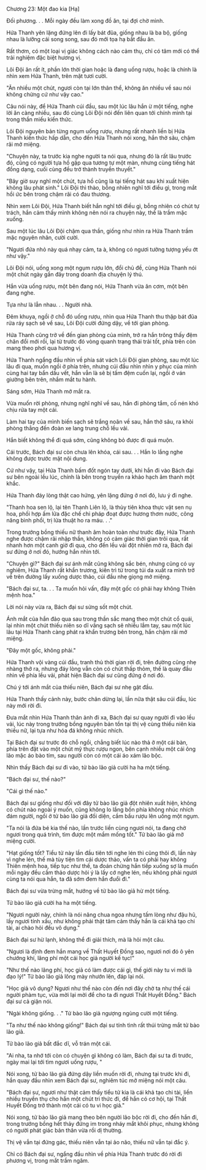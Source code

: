 




Chương 23: Một đao kia [Hạ]


Đối phương. . . Mỗi ngày đều làm xong đồ ăn, tại đợi chờ mình.

Hứa Thanh yên lặng đứng lên đi lấy bát đũa, giống nhau là ba bộ, giống nhau là lưỡng cái song song, sau đó mới tọa hạ bắt đầu ăn.

Rất thơm, có một loại vị giác không cách nào cảm thụ, chỉ có tâm mới có thể trải nghiệm đặc biệt hương vị.

Lôi Đội ăn rất ít, phần lớn thời gian hoặc là đang uống rượu, hoặc là chính là nhìn xem Hứa Thanh, trên mặt tươi cười.

"Ăn nhiều một chút, ngươi còn tại lớn thân thể, không ăn nhiều về sau nói không chừng cứ như vậy cao."

Câu nói này, để Hứa Thanh cúi đầu, sau một lúc lâu hắn ừ một tiếng, nghe lời ăn càng nhiều, sau đó cùng Lôi Đội nói đến liên quan tới chính mình tại trong thần miếu kiến thức.

Lôi Đội nguyên bản từng ngụm uống rượu, nhưng rất nhanh liền bị Hứa Thanh kiến thức hấp dẫn, cho đến Hứa Thanh nói xong, hắn thở sâu, chậm rãi mở miệng.

"Chuyện này, ta trước kia nghe người ta nói qua, nhưng đó là rất lâu trước đó, cũng có người tựa hồ gặp qua tương tự một màn, nhưng cùng tiếng hát đồng dạng, cuối cùng đều trở thành truyền thuyết."

"Bây giờ suy nghĩ một chút, tựa hồ cũng là tại tiếng hát sau khi xuất hiện không lâu phát sinh." Lôi Đội thì thào, bỗng nhiên nghĩ tới điều gì, trong mắt hồi ức bên trong chậm rãi có đau thương.

Nhìn xem Lôi Đội, Hứa Thanh biết hắn nghĩ tới điều gì, bỗng nhiên có chút tự trách, hắn cảm thấy mình không nên nói ra chuyện này, thế là trầm mặc xuống.

Sau một lúc lâu Lôi Đội chậm qua thần, giống như nhìn ra Hứa Thanh trầm mặc nguyên nhân, cười cười.

"Ngươi đứa nhỏ này quá nhạy cảm, ta à, không có ngươi tưởng tượng yếu ớt như vậy."

Lôi Đội nói, uống xong một ngụm rượu lớn, đổi chủ đề, cùng Hứa Thanh nói một chút ngày gần đây trong doanh địa chuyện lý thú.

Hắn vừa uống rượu, một bên đang nói, Hứa Thanh vừa ăn cơm, một bên đang nghe.

Tựa như là lẫn nhau. . . Người nhà.

Đêm khuya, ngồi ở chỗ đó uống rượu, nhìn qua Hứa Thanh thu thập bát đũa rửa ráy sạch sẽ về sau, Lôi Đội cười đứng dậy, về tới gian phòng.

Hứa Thanh cũng trở về đến gian phòng của mình, trở ra hắn trông thấy đệm chăn đổi mới rồi, lại từ trước đó vòng quanh trạng thái trải tốt, phía trên còn mang theo phơi qua hương vị.

Hứa Thanh ngẩng đầu nhìn về phía sát vách Lôi Đội gian phòng, sau một lúc lâu đi qua, muốn ngồi ở phía trên, nhưng cúi đầu nhìn nhìn y phục của mình cùng hai tay bẩn dấu vết, hắn vẫn là sẽ bị tấm đệm cuốn lại, ngồi ở ván giường bên trên, nhắm mắt tu hành.

Sáng sớm, Hứa Thanh mở mắt ra.

Vừa muốn rời phòng, nhưng nghĩ nghĩ về sau, hắn đi phòng tắm, cố nén khó chịu rửa tay một cái.

Làm hai tay của mình biến sạch sẽ trắng noãn về sau, hắn thở sâu, ra khỏi phòng thẳng đến đoàn xe lang trung chỗ lều vải.

Hắn biết không thể đi quá sớm, cũng không bỏ được đi quá muộn.

Cái trước, Bách đại sư còn chưa lên khóa, cái sau. . . Hắn lo lắng nghe không được trước mặt nội dung.

Cứ như vậy, tại Hứa Thanh bấm đốt ngón tay dưới, khi hắn đi vào Bách đại sư bên ngoài lều lúc, chính là bên trong truyền ra khảo hạch âm thanh một khắc.

Hứa Thanh đáy lòng thật cao hứng, yên lặng đứng ở nơi đó, lưu ý đi nghe.

"Thanh hoa sen lộ, lại tên Thanh Liên lộ, là thủy tiên khoa thực vật sen nụ hoa, phối hợp ấm lửa đặc chế chi pháp đoạt được hương thơm nước, công năng bình phổi, trị lửa thuật ho ra máu. . ."

Trong trướng bồng thiếu nữ thanh âm hoàn toàn như trước đây, Hứa Thanh nghe được chậm rãi nhập thần, không có cảm giác thời gian trôi qua, rất nhanh hơn một canh giờ đi qua, cho đến lều vải đột nhiên mở ra, Bách đại sư đứng ở nơi đó, hướng hắn nhìn tới.

"Chuyện gì?" Bách đại sư ánh mắt cũng không sắc bén, nhưng cũng có uy nghiêm, Hứa Thanh rất khẩn trương, kiên trì từ trong túi da xuất ra mình trở về trên đường lấy xuống dược thảo, cúi đầu nhẹ giọng mở miệng.

"Bách đại sư, ta. . . Ta muốn hỏi vấn, đây một gốc có phải hay không Thiên mệnh hoa."

Lời nói này vừa ra, Bách đại sư sửng sốt một chút.

Ánh mắt của hắn đảo qua sau trong thần sắc mang theo một chút cổ quái, lại nhìn một chút thiếu niên so dĩ vãng sạch sẽ nhiều lắm tay, sau một lúc lâu tại Hứa Thanh càng phát ra khẩn trương bên trong, hắn chậm rãi mở miệng.

"Đây một gốc, không phải."

Hứa Thanh vội vàng cúi đầu, tranh thủ thời gian rời đi, trên đường cũng nhẹ nhàng thở ra, nhưng đáy lòng vẫn còn có chút thấp thỏm, thế là quay đầu nhìn về phía lều vải, phát hiện Bách đại sư cũng đứng ở nơi đó.

Chú ý tới ánh mắt của thiếu niên, Bách đại sư nhẹ gật đầu.

Hứa Thanh thấy cảnh này, bước chân dừng lại, lần nữa thật sâu cúi đầu, lúc này mới rời đi.

Đưa mắt nhìn Hứa Thanh thân ảnh đi xa, Bách đại sư quay người đi vào lều vải, lúc này trong trướng bồng nguyên bản tồn tại thị vệ cùng thiếu niên kia thiếu nữ, lại tựa như hóa đá không nhúc nhích.

Tại Bách đại sư trước đó chỗ ngồi, chẳng biết lúc nào thả ở một cái bàn, phía trên đặt vào một chút mỹ thực rượu ngon, bên cạnh nhiều một cái ông lão mặc áo bào tím, sau người còn có một cái áo xám lão bộc.

Nhìn thấy Bách đại sư đi vào, tử bào lão giả cười ha ha một tiếng.

"Bách đại sư, thế nào?"

"Cái gì thế nào."

Bách đại sư giống như đối với đây tử bào lão giả đột nhiên xuất hiện, không có chút nào ngoài ý muốn, cũng không lo lắng bốn phía không nhúc nhích đám người, ngồi ở tử bào lão giả đối diện, cầm bầu rượu lên uống một ngụm.

"Ta nói là đứa bé kia thế nào, lần trước liền cùng ngươi nói, ta đang chờ ngươi trong quá trình, tìm được một mầm mống tốt." Tử bào lão giả mở miệng cười.

"Hạt giống tốt? Tiểu tử này lần đầu tiên tới nghe lén thì cũng thôi đi, lần này vì nghe lén, thế mà tùy tiện tìm cái dược thảo, vấn ta có phải hay không Thiên mệnh hoa, tiếp tục như thế, ta đoán chừng hắn tiếp xuống sợ là muốn mỗi ngày đều cầm thảo dược hỏi ý là lấy cớ nghe lén, nếu không phải ngươi cùng ta nói qua hắn, ta đã sớm đem hắn đuổi đi."

Bách đại sư vừa trừng mắt, hướng về tử bào lão giả hừ một tiếng.

Tử bào lão giả cười ha ha một tiếng.

"Ngươi người này, chính là nói năng chua ngoa nhưng tấm lòng như đậu hũ, lấy ngươi tính xấu, như không phải thật tâm cảm thấy hắn là cái khả tạo chi tài, ai chào hỏi đều vô dụng."

Bách đại sư hừ lạnh, không thể đi giải thích, mà là hỏi một câu.

"Ngươi là định đem hắn mang về Thất Huyết Đồng sao, ngươi nơi đó ô yên chướng khí, lãng phí một cái học giả người kế tục!"

"Như thế nào lãng phí, học giả có làm được cái gì, thế giới này tu vi mới là đạo lý!" Tử bào lão giả lông mày nhướn lên, đáp lại nói.

"Học giả vô dụng? Ngươi như thế nào còn đến nơi đây chờ ta như thế cái người phàm tục, vừa mời lại mời để cho ta đi ngươi Thất Huyết Đồng." Bách đại sư cả giận nói.

"Ngài không giống. . ." Tử bào lão giả ngượng ngùng cười một tiếng.

"Ta như thế nào không giống!" Bách đại sư tính tình rất thúi trừng mắt tử bào lão giả.

Tử bào lão giả bất đắc dĩ, vỗ trán một cái.

"Ai nha, ta nhớ tới còn có chuyện gì không có làm, Bách đại sư ta đi trước, ngày mai lại tới tìm ngươi uống rượu, "

Nói xong, tử bào lão giả đứng dậy liền muốn rời đi, nhưng tại trước khi đi, hắn quay đầu nhìn xem Bách đại sư, nghiêm túc mở miệng nói một câu.

"Bách đại sư, ngươi như thật cảm thấy tiểu tử kia là cái khả tạo chi tài, liền nhiều truyền thụ cho hắn một chút tri thức đi, để hắn có cơ hội, tại Thất Huyết Đồng trở thành một cái có tu vi học giả."

Nói xong, tử bào lão giả mang theo bên người lão bộc rời đi, cho đến hắn đi, trong trướng bồng hết thảy đứng im trong nháy mắt khôi phục, nhưng không có người phát giác bản thân vừa rồi dị thường.

Thị vệ vẫn tại đứng gác, thiếu niên vẫn tại ảo não, thiếu nữ vẫn tại đắc ý.

Chỉ có Bách đại sư, ngẩng đầu nhìn về phía Hứa Thanh trước đó rời đi phương vị, trong mắt trầm ngâm.




